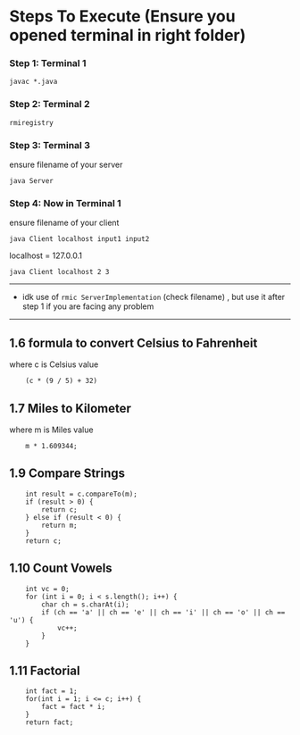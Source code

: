# Steps To Execute (Ensure you opened terminal in right folder)

### Step 1: Terminal 1

    javac *.java

### Step 2: Terminal 2

    rmiregistry

### Step 3: Terminal 3

ensure filename of your server

    java Server

### Step 4: Now in Terminal 1

ensure filename of your client

`java Client localhost input1 input2`

localhost = 127.0.0.1

    java Client localhost 2 3


<hr>

- idk use of `rmic ServerImplementation` (check filename) , but use it after step 1 if you are facing any problem

<hr>


## 1.6 formula to convert Celsius to Fahrenheit

where c is Celsius value

        (c * (9 / 5) + 32)


## 1.7 Miles to Kilometer

where m is Miles value

        m * 1.609344;


## 1.9 Compare Strings

        int result = c.compareTo(m);
        if (result > 0) {
            return c;
        } else if (result < 0) {
            return m;
        } 
        return c;


## 1.10 Count Vowels

        int vc = 0;
        for (int i = 0; i < s.length(); i++) {
            char ch = s.charAt(i);
            if (ch == 'a' || ch == 'e' || ch == 'i' || ch == 'o' || ch == 'u') {
                vc++;
            }
        }


## 1.11 Factorial

        int fact = 1;
        for(int i = 1; i <= c; i++) {
            fact = fact * i;
        }
        return fact;